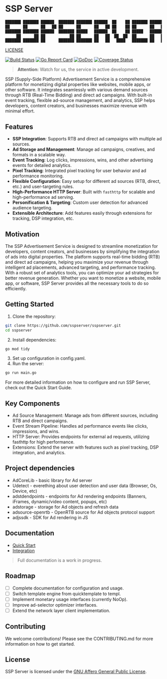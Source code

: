 # SSP Server

```sh
███████ ███████ ██████  ███████ ███████ ██████  ██    ██ ███████ ██████
██      ██      ██   ██ ██      ██      ██   ██ ██    ██ ██      ██   ██
███████ ███████ ██████  ███████ █████   ██████  ██    ██ █████   ██████
     ██      ██ ██           ██ ██      ██   ██  ██  ██  ██      ██   ██
███████ ███████ ██      ███████ ███████ ██   ██   ████   ███████ ██   ██
```

[LICENSE](LICENSE.md)

[![Build Status](https://github.com/sspserver/sspserver/workflows/Tests/badge.svg)](https://github.com/sspserver/sspserver/actions?workflow=Tests)
[![Go Report Card](https://goreportcard.com/badge/github.com/sspserver/sspserver)](https://goreportcard.com/report/github.com/sspserver/sspserver)
[![GoDoc](https://godoc.org/github.com/sspserver/sspserver?status.svg)](https://godoc.org/github.com/sspserver/sspserver)
[![Coverage Status](https://coveralls.io/repos/github/sspserver/sspserver/badge.svg)](https://coveralls.io/github/sspserver/sspserver)

> **Attention:** Watch for us, the service in active development.

SSP (Supply-Side Platform) Advertisement Service is a comprehensive platform for monetizing digital properties like websites, mobile apps, or other software. It integrates seamlessly with various demand sources through RTB (Real-Time Bidding) and direct ad campaigns. With built-in event tracking, flexible ad-source management, and analytics, SSP helps developers, content creators, and businesses maximize revenue with minimal effort.

## Features

- **SSP Integration**: Supports RTB and direct ad campaigns with multiple ad sources.
- **Ad Storage and Management**: Manage ad campaigns, creatives, and formats in a scalable way.
- **Event Tracking**: Log clicks, impressions, wins, and other advertising events for detailed analytics.
- **Pixel Tracking**: Integrated pixel tracking for user behavior and ad performance monitoring.
- **Flexible Configuration**: Easy setup for different ad sources (RTB, direct, etc.) and user-targeting rules.
- **High-Performance HTTP Server**: Built with `fasthttp` for scalable and high-performance ad serving.
- **Personification & Targeting**: Custom user detection for advanced audience targeting.
- **Extensible Architecture**: Add features easily through extensions for tracking, DSP integration, etc.

## Motivation

The SSP Advertisement Service is designed to streamline monetization for developers, content creators, and businesses by simplifying the integration of ads into digital properties. The platform supports real-time bidding (RTB) and direct ad campaigns, helping you maximize your revenue through intelligent ad placements, advanced targeting, and performance tracking. With a robust set of analytics tools, you can optimize your ad strategies for better revenue generation. Whether you want to monetize a website, mobile app, or software, SSP Server provides all the necessary tools to do so efficiently.

## Getting Started

1. Clone the repository:

```bash
git clone https://github.com/sspserver/sspserver.git
cd sspserver
```

2. Install dependencies:

```bash
go mod tidy
```

3. Set up configuration in config.yaml.
4. Run the server:

```bash
go run main.go
```

For more detailed information on how to configure and run SSP Server, check out the Quick Start Guide.

## Key Components

- Ad Source Management: Manage ads from different sources, including RTB and direct campaigns.
- Event Stream Pipeline: Handles ad performance events like clicks, impressions, and wins.
- HTTP Server: Provides endpoints for external ad requests, utilizing fasthttp for high performance.
- Extensions: Extend the server with features such as pixel tracking, DSP integration, and analytics.

## Project dependencies

- AdCoreLib - basic library for Ad server
- Udetect - everething about user detection and user data (Browser, Os, Device, etc)
- adstdendpoints - endpoints for Ad rendering endpoints (Banners, iFrames, dynamic/video content, popups, etc)
- adstorage - storage for Ad objects and refresh data
- adsource-openrtb - OpenRTB source for Ad objects protocol support
- adjssdk - SDK for Ad rendering in JS

## Documentation

- [Quick Start](docs/quick-start.md)
- [Integration](docs/integration.md)

> Full documentation is a work in progress.

## Roadmap

- [ ] Complete documentation for configuration and usage.
- [ ] Switch template engine from quicktemplate to templ.
- [ ] Implement monetary usage interfaces (currently NoOp).
- [ ] Improve ad-selector optimizer interfaces.
- [ ] Extend the network layer client implementation.

## Contributing

We welcome contributions! Please see the CONTRIBUTING.md for more information on how to get started.

## License

SSP Server is licensed under the [GNU Affero General Public License](LICENSE.md).
